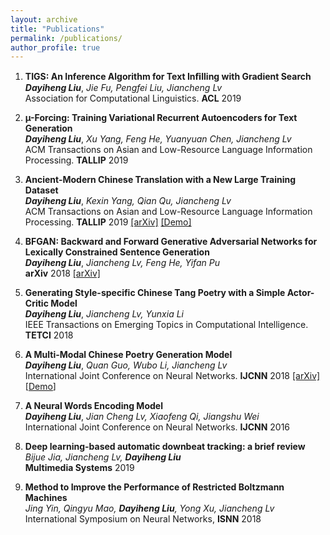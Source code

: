 ```yaml
---
layout: archive
title: "Publications"
permalink: /publications/
author_profile: true
---
```


1. **TIGS: An Inference Algorithm for Text Inﬁlling with Gradient Search**  
***Dayiheng Liu***, *Jie Fu, Pengfei Liu, Jiancheng Lv*   
Association for Computational Linguistics. **ACL** 2019  

2. **µ-Forcing: Training Variational Recurrent Autoencoders for Text Generation**  
***Dayiheng Liu***, *Xu Yang, Feng He, Yuanyuan Chen, Jiancheng Lv*  
ACM Transactions on Asian and Low-Resource Language Information Processing. **TALLIP** 2019 

3. **Ancient-Modern Chinese Translation with a New Large Training Dataset**  
***Dayiheng Liu***, *Kexin Yang, Qian Qu, Jiancheng Lv*  
ACM Transactions on Asian and Low-Resource Language Information Processing. **TALLIP** 2019 [[arXiv]](https://arxiv.org/abs/1808.03738) [[Demo]](http://translation.dicalab.cn/ancient)      
 
4. **BFGAN: Backward and Forward Generative Adversarial Networks for Lexically Constrained Sentence Generation**    
***Dayiheng Liu***, *Jiancheng Lv, Feng He, Yifan Pu*  
**arXiv** 2018 [[arXiv]](https://arxiv.org/abs/1806.08097)      

5. **Generating Style-specific Chinese Tang Poetry with a Simple Actor-Critic Model**  
***Dayiheng Liu***, *Jiancheng Lv, Yunxia Li*  
IEEE Transactions on Emerging Topics in Computational Intelligence. **TETCI** 2018  

6. **A Multi-Modal Chinese Poetry Generation Model**  
***Dayiheng Liu***, *Quan Guo, Wubo Li, Jiancheng Lv*  
International Joint Conference on Neural Networks. **IJCNN** 2018 [[arXiv]](https://arxiv.org/abs/1806.09792v1) [[Demo](https://poem.dicalab.cn/)]     

7. **A Neural Words Encoding Model**  
***Dayiheng Liu***, *Jian Cheng Lv, Xiaofeng Qi, Jiangshu Wei*  
International Joint Conference on Neural Networks. **IJCNN** 2016  

8. **Deep learning-based automatic downbeat tracking: a brief review**  
*Bijue Jia, Jiancheng Lv, **Dayiheng Liu***  
**Multimedia Systems** 2019 

9. **Method to Improve the Performance of Restricted Boltzmann Machines**  
*Jing Yin, Qingyu Mao, **Dayiheng Liu**, Yong Xu, Jiancheng Lv*  
International Symposium on Neural Networks, **ISNN** 2018  


